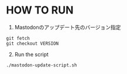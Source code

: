 # HOW TO RUN 

1. Mastodonのアップデート先のバージョン指定  
```
git fetch 
git checkout VERSION
```  

2. Run the script  
```
./mastodon-update-script.sh
```
